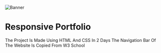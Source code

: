 <!--  banner here -->
![Banner](https://i.ibb.co/vvmLH9Q/bked.png)

# Responsive Portfolio

<!-- Describe your project in brief -->

The Project Is Made Using HTML And CSS In 2 Days 
The Navigation Bar Of The Website Is Copied From W3 School
